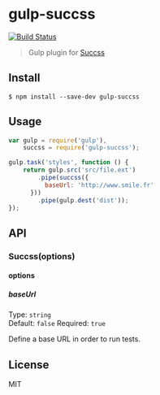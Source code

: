 # gulp-succss 

[![Build Status](https://travis-ci.org/f4bien/gulp-succss.svg?branch=master)](https://travis-ci.org/f4bien/gulp-succss)

> Gulp plugin for [Succss](https://github.com/B2F/Succss)


## Install

```
$ npm install --save-dev gulp-succss
```


## Usage

```js
var gulp = require('gulp'),
    succss = require('gulp-succss');

gulp.task('styles', function () {
	return gulp.src('src/file.ext')
		.pipe(succss({
		  baseUrl: 'http://www.smile.fr'
	  }))
		.pipe(gulp.dest('dist'));
});
```


## API

### Succss(options)

#### options

##### baseUrl

Type: `string`  
Default: `false`
Required: `true`

Define a base URL in order to run tests.


## License

MIT
